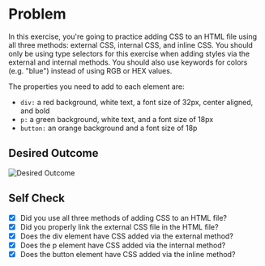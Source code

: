 # Problem

In this exercise, you're going to practice adding CSS to an HTML file using all three methods: external CSS, internal CSS, and inline CSS. You should only be using type selectors for this exercise when adding styles via the external and internal methods. You should also use keywords for colors (e.g. "blue") instead of using RGB or HEX values.

The properties you need to add to each element are:

- `div:` a red background, white text, a font size of 32px, center aligned, and bold
- `p:` a green background, white text, and a font size of 18px
- `button:` an orange background and a font size of 18p

## Desired Outcome

![Desired Outcome](https://github.com/TheOdinProject/css-exercises/raw/main/foundations/01-css-methods/desired-outcome.png)

## Self Check

- [x] Did you use all three methods of adding CSS to an HTML file?
- [x] Did you properly link the external CSS file in the HTML file?
- [x] Does the div element have CSS added via the external method?
- [x] Does the p element have CSS added via the internal method?
- [x] Does the button element have CSS added via the inline method?
